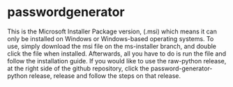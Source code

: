 # passwordgenerator
This is the Microsoft Installer Package version, (.msi) which means it can only be installed on Windows or Windows-based operating systems. To use, simply download the msi file on the ms-installer branch, and double click the file when installed. Afterwards, all you have to do is run the file and follow the installation guide. If you would like to use the raw-python release, at the right side of the github repository, click the password-generator-python release, release and follow the steps on that release.
